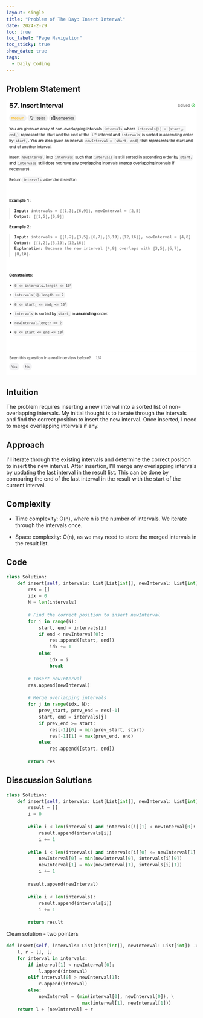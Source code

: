 ```yaml
---
layout: single
title: "Problem of The Day: Insert Interval"
date: 2024-2-29
toc: true
toc_label: "Page Navigation"
toc_sticky: true
show_date: true
tags:
  - Daily Coding
---
```


## Problem Statement

[![problem-57](/assets/images/2024-02-29_19-37-53-problem-57.png)](/assets/images/2024-02-29_19-37-53-problem-57.png)

## Intuition

The problem requires inserting a new interval into a sorted list of non-overlapping intervals. My initial thought is to iterate through the intervals and find the correct position to insert the new interval. Once inserted, I need to merge overlapping intervals if any.

## Approach

I'll iterate through the existing intervals and determine the correct position to insert the new interval. After insertion, I'll merge any overlapping intervals by updating the last interval in the result list. This can be done by comparing the end of the last interval in the result with the start of the current interval.

## Complexity

- Time complexity:
O(n), where n is the number of intervals. We iterate through the intervals once.

- Space complexity:
O(n), as we may need to store the merged intervals in the result list.

## Code

```python
class Solution:
    def insert(self, intervals: List[List[int]], newInterval: List[int]) -> List[List[int]]:
        res = []
        idx = 0
        N = len(intervals)
        
        # Find the correct position to insert newInterval
        for i in range(N):
            start, end = intervals[i]
            if end < newInterval[0]:
                res.append([start, end])
                idx += 1
            else:
                idx = i
                break
        
        # Insert newInterval
        res.append(newInterval)

        # Merge overlapping intervals
        for j in range(idx, N):
            prev_start, prev_end = res[-1]
            start, end = intervals[j]
            if prev_end >= start:
                res[-1][0] = min(prev_start, start)
                res[-1][1] = max(prev_end, end)
            else:
                res.append([start, end])
        
        return res

```

## Disscussion Solutions

```python
class Solution:
    def insert(self, intervals: List[List[int]], newInterval: List[int]) -> List[List[int]]:
        result = []
        i = 0

        while i < len(intervals) and intervals[i][1] < newInterval[0]:
            result.append(intervals[i])
            i += 1

        while i < len(intervals) and intervals[i][0] <= newInterval[1]:
            newInterval[0] = min(newInterval[0], intervals[i][0])
            newInterval[1] = max(newInterval[1], intervals[i][1])
            i += 1

        result.append(newInterval)

        while i < len(intervals):
            result.append(intervals[i])
            i += 1

        return result
```

Clean solution - two pointers

```python
def insert(self, intervals: List[List[int]], newInterval: List[int]) -> List[List[int]]:
    l, r = [], []
    for interval in intervals:
        if interval[1] < newInterval[0]:
            l.append(interval)
        elif interval[0] > newInterval[1]:
            r.append(interval)
        else:
            newInterval = (min(interval[0], newInterval[0]), \
                            max(interval[1], newInterval[1]))
    return l + [newInterval] + r
```
